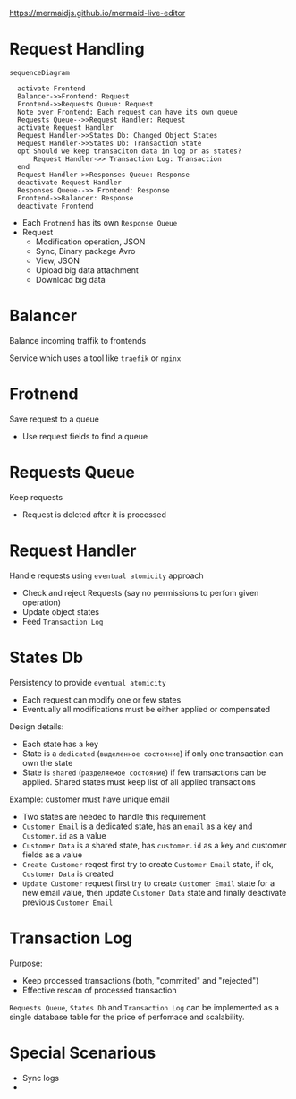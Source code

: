 https://mermaidjs.github.io/mermaid-live-editor

# Request Handling

```mermaid
sequenceDiagram

  activate Frontend
  Balancer->>Frontend: Request
  Frontend->>Requests Queue: Request
  Note over Frontend: Each request can have its own queue
  Requests Queue-->>Request Handler: Request
  activate Request Handler
  Request Handler->>States Db: Changed Object States
  Request Handler->>States Db: Transaction State
  opt Should we keep transaciton data in log or as states?
      Request Handler->> Transaction Log: Transaction
  end
  Request Handler->>Responses Queue: Response
  deactivate Request Handler
  Responses Queue-->> Frontend: Response
  Frontend->>Balancer: Response
  deactivate Frontend
```

- Each `Frotnend` has its own `Response Queue`
- Request
  - Modification operation, JSON
  - Sync, Binary package Avro
  - View, JSON
  - Upload big data attachment
  - Download big data

# Balancer

Balance incoming traffik to frontends

Service which uses a tool like `traefik` or `nginx`

# Frotnend

Save request to a queue

- Use request fields to find a queue

# Requests Queue

Keep requests

- Request is deleted after it is processed

# Request Handler

Handle requests using `eventual atomicity` approach

- Check and reject Requests (say no permissions to perfom given operation)
- Update object states
- Feed `Transaction Log`

# States Db

Persistency to provide `eventual atomicity`

- Each request can modify one or few states
- Eventually all modifications must be either applied or compensated

Design details:

- Each state has a key
- State is a `dedicated` (`выделенное состояние`) if only one transaction can own the state
- State is `shared` (`разделяемое состояние`) if few transactions can be applied. Shared states must keep list of all applied transactions

Example: customer must have unique email 

- Two states are needed to handle this requirement
- `Customer Email` is a dedicated  state, has an `email` as a key and `Customer.id` as a value
- `Customer Data` is a shared state, has `customer.id` as a key and customer fields as a value
- `Create Customer` reqest  first try to create  `Customer Email` state, if ok, `Customer Data` is created
- `Update Customer` request first try to create  `Customer Email` state for a new email value, then update `Customer Data` state and finally deactivate previous `Customer Email`

# Transaction Log

Purpose: 
- Keep processed transactions (both, "commited" and "rejected")
- Effective rescan of processed transaction

`Requests Queue`, `States Db` and `Transaction Log` can be implemented as a single database table for the price of perfomace and scalability.

# Special Scenarious

- Sync logs
- 
